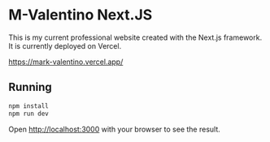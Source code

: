 # M-Valentino Next.JS
This is my current professional website created with the Next.js framework. It is currently deployed on Vercel.

https://mark-valentino.vercel.app/


## Running

```bash
npm install
npm run dev
```
Open [http://localhost:3000](http://localhost:3000) with your browser to see the result.

